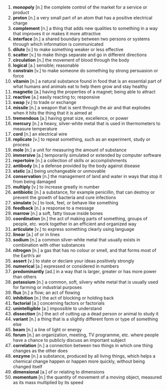 1.  **monopoly** [n.] the complete control of the market for a service or product
2.  **proton** [n.] a very small part of an atom that has a positive electrical charge
3.  **complement** [n.] a thing that adds new qualities to something in a way that improves it or makes it more attractive
4.  **interface** [n.] a shared boundary between two persons or systems through which information is communicated
5.  **dilute** [v.] to make something weaker or less effective
6.  **scatter** [v.] to make things separate and go in different directions
7.  **circulation** [n.] the movement of blood through the body
8.  **logical** [a.] sensible; reasonable
9.  **constrain** [v.] to make someone do something by strong persuasion or force
10.  **vitamin** [n.] a natural substance found in food that is an essential part of what humans and animals eat to help them grow and stay healthy
11.  **magnetic** [a.] having the properties of a magnet; being able to attract
12.  **reactive** [a.] easily reacting to; responsive
13.  **swap** [v.] to trade or exchange
14.  **missile** [n.] a weapon that is sent through the air and that explodes when it hits the thing that it is aimed at
15.  **tremendous** [a.] having great size, excellence, or power
16.  **mercury** [n.] a heavy, silver-white metal that is used in thermometers to measure temperature
17.  **cord** [n.] an electrical wire
18.  **replicate** [v.] to repeat something, such as an experiment, study or process
19.  **mole** [n.] a unit for measuring the amount of substance
20.  **immersive** [a.] temporarily simulated or extended by computer software
21.  **repertoire** [n.] a collection of skills or accomplishments
22.  **antibody** [n.] a defense provided by the body against disease
23.  **static** [a.] being unchangeable or unmovable
24.  **conservation** [n.] the management of land and water in ways that stop it from being damaged
25.  **multiply** [v.] to increase greatly in number
26.  **antibiotic** [n.] a substance, for example penicillin, that can destroy or prevent the growth of bacteria and cure infections
27.  **simulate** [v.] to look, feel, or behave like something
28.  **feedback** [n.] a response to a message
29.  **marrow** [n.] a soft, fatty tissue inside bones
30.  **coordination** [n.] the act of making parts of something, groups of people, etc. work together in an efficient and organized way
31.  **articulate** [v.] to express something clearly using language
32.  **linear** [a.] of or in lines
33.  **sodium** [n.] a common silver-white metal that usually exists in combination with other substances
34.  **nitrogen** [n.] a gas that has no colour or smell, and that forms most of the Earth’s air
35.  **assert** [v.] to state or declare your ideas positively strongly
36.  **numerical** [a.] expressed or considered in numbers
37.  **predominantly** [ad.] in a way that is larger, greater or has more power than others
38.  **potassium** [n.] a common, soft, silvery white metal that is usually used for farming or industrial purposes
39.  **flux** [n.] a flow; an act of flowing
40.  **inhibition** [n.] the act of blocking or holding back
41.  **factorial** [a.] concerning factors or factorials
42.  **unintelligible** [a.] impossible to understand
43.  **dissection** [n.] the act of cutting up a dead person or animal to study it
44.  **variant** [n.] a thing that is a slightly different form or type of something else
45.  **beam** [n.] a line of light or energy
46.  **forum** [n.] an organization, meeting, TV programme, etc. where people have a chance to publicly discuss an important subject
47.  **correlation** [n.] a connection between two things in which one thing changes as the other does
48.  **enzyme** [n.] a substance, produced by all living things, which helps a chemical change happen or happen more quickly, without being changed itself
49.  **dimensional** [a.] of or relating to dimensions
50.  **momentum** [n.] the quantity of movement of a moving object, measured as its mass multiplied by its speed